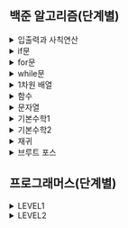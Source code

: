 ## 백준 알고리즘(단계별)
<details>
    <summary>입출력과 사칙연산</summary>
    
* [Hello World](Baekjoon/Java/2557.java)
* [We love kriii](Baekjoon/Java/10718.java)
* [고양이](Baekjoon/Java/10171.java)
* [개](Baekjoon/Java/10172.java)
* [A+B](Baekjoon/Java/1000.java)
* [A-B](Baekjoon/Java/1001.java)
* [AxB](Baekjoon/Java/10998.java)
* [A/B](Baekjoon/Java/1008.java)
* [사칙연산](Baekjoon/Java/10869.java)
* [나머지](Baekjoon/Java/10430.java)
* [곱셈](Baekjoon/Java/2588.java)
    
</details>

<details>
    <summary>if문</summary>
    
* [두 수 비교하기](Baekjoon/Java/1330.java)
* [시험 성적](Baekjoon/Java/9498.java)
* [윤년](Baekjoon/Java/2753.java)
* [사분면 고르기](Baekjoon/Java/14681.java)
* [알람 시계](Baekjoon/Java/2884.java)  
    
</details>

<details>
    <summary>for문</summary>

* [구구단](Baekjoon/Java/2739.java)
* [A+B - 3](Baekjoon/Java/10950.java)
* [합](Baekjoon/Java/8393.java)
* [빠른 A+B](Baekjoon/Java/15552.java)
* [N 찍기](Baekjoon/Java/2741.java)
* [기찍 N](Baekjoon/Java/2742.java)
* [A+B - 7](Baekjoon/Java/11021.java)
* [A+B - 8](Baekjoon/Java/11022.java)
* [별 찍기 - 1](Baekjoon/Java/2438.java)
* [별 찍기 - 2](Baekjoon/Java/2439.java)
* [X보다 작은 수](Baekjoon/Java/10871.java)
  
</details>

<details>
    <summary>while문</summary>

* [A+B - 5](Baekjoon/Java/10952.java)
* [A+B - 4](Baekjoon/Java/10951.java)
* [더하기 사이클]
  
</details>

<details>
    <summary>1차원 배열</summary>

* [최소, 최대](Baekjoon/Java/10818.java)
* [최댓값](Baekjoon/Java/2562.java)
* [숫자의 개수](Baekjoon/Java/2577.java)
* [나머지](Baekjoon/Java/3052.java)
* [평균](Baekjoon/Java/1546.java)
* [OX퀴즈](Baekjoon/Java/8958.java)
* [평균은 넘겠지](Baekjoon/Java/4344.java)
  
</details>

<details>
    <summary>함수</summary>

* [정수 N개의 합]
* [셀프 넘버]
* [한수]
  
</details>

<details>
    <summary>문자열</summary>

* [아스키 코드](Baekjoon/Java/11654.java)
* [숫자의 합](Baekjoon/Java/11720.java)
* [알파벳 찾기](Baekjoon/Java/10809.java)
* [문자열 반복](Baekjoon/Java/2675.java)
* [단어 공부](Baekjoon/Java/1157.java)
* [단어의 개수](Baekjoon/Java/1152.java)
* [상수](Baekjoon/Java/2908.java)
* [다이얼](Baekjoon/Java/5622.java)
* [크로아티아 알파벳](Baekjoon/Java/2941.java)
* [그룹 단어 체커]
  
</details>

<details>
    <summary>기본수학1</summary>
    
* [손익분기점]
* [벌집]
* [분수찾기]
* [달팽이는 올라가고 싶다]
* [ACM 호텔]
* [부녀회장이 될테야]
* [설탕 배달]
* [큰수 A+B](Baekjoon/Java/10757.java)
* [Fly me to the Alpha Centauri]
    
</details>

<details>
    <summary>기본수학2</summary>
    
* [소수 찾기]
* [소수]
* [소인수분해]
* [소수 구하기]
* [베르트랑 공준]
* [골드바흐의 추측]
* [직사각형에서 탈출]
* [네 번째 점]
* [택시 기하학]
* [터렛]
    
</details>

<details>
    <summary>재귀</summary>
    
* [팩토리얼]
* [피보나치 수 5]
* [별 찍기 - 10]
* [하노이 탑 이동 순서]
    
</details>

<details>
    <summary>브루트 포스</summary>
    
* [블랙잭]
* [분해합]
* [덩치]
* [체스판 다시 칠하기]
* [영화감독 숌]
    
</details>


## 프로그래머스(단계별)
<details>
    <summary>LEVEL1</summary>

* [직사각형 별찍기](https://github.com/0seony/coding-test/blob/b74dfc41690519ed00cce0f24845c66a061bdfb0/Programmers/Java/%EC%A7%81%EC%82%AC%EA%B0%81%ED%98%95%20%EB%B3%84%EC%B0%8D%EA%B8%B0.java)
* [x만큼 간격이 있는 n개의 숫자](https://github.com/0seony/coding-test/blob/b74dfc41690519ed00cce0f24845c66a061bdfb0/Programmers/Java/x%EB%A7%8C%ED%81%BC%20%EA%B0%84%EA%B2%A9%EC%9D%B4%20%EC%9E%88%EB%8A%94%20n%EA%B0%9C%EC%9D%98%20%EC%88%AB%EC%9E%90.java)
* [핸드폰 번호 가리기](https://github.com/0seony/coding-test/blob/b74dfc41690519ed00cce0f24845c66a061bdfb0/Programmers/Java/%ED%95%B8%EB%93%9C%ED%8F%B0%20%EB%B2%88%ED%98%B8%20%EA%B0%80%EB%A6%AC%EA%B8%B0.java)
* [평균 구하기](https://github.com/0seony/coding-test/blob/8057e1982df47ddc508e426359aba62255c8b594/Programmers/Java/%ED%8F%89%EA%B7%A0%20%EA%B5%AC%ED%95%98%EA%B8%B0.java)
* [짝수와 홀수](https://github.com/0seony/coding-test/blob/8057e1982df47ddc508e426359aba62255c8b594/Programmers/Java/%EC%A7%9D%EC%88%98%EC%99%80%20%ED%99%80%EC%88%98.java)
* [정수 내림차순으로 배치하기](https://github.com/0seony/coding-test/blob/b74dfc41690519ed00cce0f24845c66a061bdfb0/Programmers/Java/%EC%A0%95%EC%88%98%20%EB%82%B4%EB%A6%BC%EC%B0%A8%EC%88%9C%EC%9C%BC%EB%A1%9C%20%EB%B0%B0%EC%B9%98%ED%95%98%EA%B8%B0.java)
* [211221 자연수 뒤집어 배열로 만들기](https://github.com/0seony/coding-test/blob/eefdb044cbce2fa38848bf21fd0ab9253e3065d2/Programmers/Java/%EC%9E%90%EC%97%B0%EC%88%98%20%EB%92%A4%EC%A7%91%EC%96%B4%20%EB%B0%B0%EC%97%B4%EB%A1%9C%20%EB%A7%8C%EB%93%A4%EA%B8%B0.java)
* [자릿수 더하기](https://github.com/0seony/coding-test/blob/8057e1982df47ddc508e426359aba62255c8b594/Programmers/Java/%EC%9E%90%EB%A6%BF%EC%88%98%20%EB%8D%94%ED%95%98%EA%B8%B0.java)
* [로또의 최고 순위와 최저 순위](https://github.com/0seony/coding-test/blob/b74dfc41690519ed00cce0f24845c66a061bdfb0/Programmers/Java/%EB%A1%9C%EB%98%90%EC%9D%98%20%EC%B5%9C%EA%B3%A0%20%EC%88%9C%EC%9C%84%EC%99%80%20%EC%B5%9C%EC%A0%80%20%EC%88%9C%EC%9C%84.java)
* [220105 하샤드 수](https://github.com/0seony/coding-test/blob/8febaeac17a179636a9538c45ee7217d01cc4238/Programmers/Java/%ED%95%98%EC%83%A4%EB%93%9C%20%EC%88%98.java)
* [220105 콜라츠 추측](https://github.com/0seony/coding-test/blob/6507a48fcccf0071addcc42433890fcfe2e3ca31/Programmers/Java/%EC%BD%9C%EB%9D%BC%EC%B8%A0%20%EC%B6%94%EC%B8%A1.java)
* [220105 서울에서 김서방 찾기](https://github.com/0seony/coding-test/blob/6507a48fcccf0071addcc42433890fcfe2e3ca31/Programmers/Java/%EC%84%9C%EC%9A%B8%EC%97%90%EC%84%9C%20%EA%B9%80%EC%84%9C%EB%B0%A9%20%EC%B0%BE%EA%B8%B0.java)
* [220106 수박수박수박수박수박수?](https://github.com/0seony/coding-test/blob/c647e360aebd31cdfc96b5dacddfb77503d1c27c/Programmers/Java/%EC%88%98%EB%B0%95%EC%88%98%EB%B0%95%EC%88%98%EB%B0%95%EC%88%98%EB%B0%95%EC%88%98%EB%B0%95%EC%88%98%3F.java)
* [220107 두 정수 사이의 합](https://github.com/0seony/coding-test/blob/c647e360aebd31cdfc96b5dacddfb77503d1c27c/Programmers/Java/%EB%91%90%20%EC%A0%95%EC%88%98%20%EC%82%AC%EC%9D%B4%EC%9D%98%20%ED%95%A9.java)
* [220110 행렬의 덧셈](https://github.com/0seony/coding-test/blob/7a6c35cdf866375cf6746b2f7c1026539db5f633/Programmers/Java/%ED%96%89%EB%A0%AC%EC%9D%98%20%EB%8D%A7%EC%85%88.java)
* [220111 약수의 합](https://github.com/0seony/coding-test/blob/7a6c35cdf866375cf6746b2f7c1026539db5f633/Programmers/Java/%EC%95%BD%EC%88%98%EC%9D%98%20%ED%95%A9.java)
* [220112 예산](https://github.com/0seony/coding-test/blob/7a6c35cdf866375cf6746b2f7c1026539db5f633/Programmers/Java/%EC%98%88%EC%82%B0.java)
* [220113 이상한 문자 만들기](https://github.com/0seony/coding-test/blob/7a6c35cdf866375cf6746b2f7c1026539db5f633/Programmers/Java/%EC%9D%B4%EC%83%81%ED%95%9C%20%EB%AC%B8%EC%9E%90%20%EB%A7%8C%EB%93%A4%EA%B8%B0.java)
    
</details>

<details>
    <summary>LEVEL2</summary>

* [220111 최댓값과 최솟값](https://github.com/0seony/coding-test/blob/31588c8f94d542fc7bc882beefc7f03436e58b4e/Programmers/Java/Level2/%EC%B5%9C%EB%8C%93%EA%B0%92%EA%B3%BC%20%EC%B5%9C%EC%86%9F%EA%B0%92.java)
    
</details>
